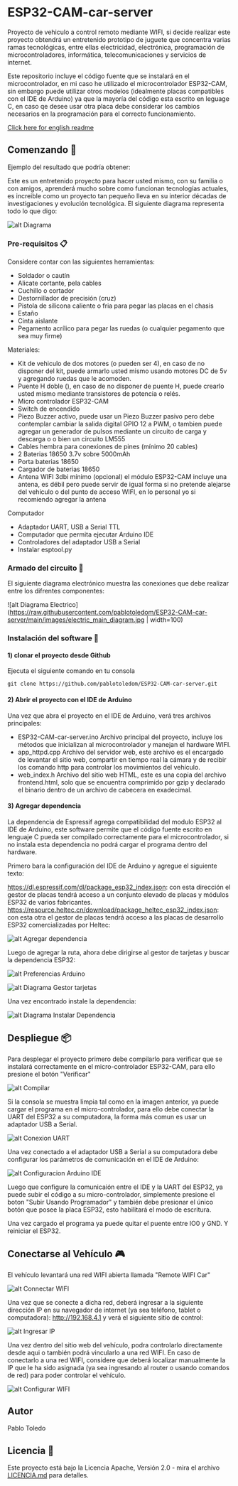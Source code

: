 # ESP32-CAM-car-server

Proyecto de vehiculo a control remoto mediante WIFI, si decide realizar este proyecto obtendrá un entretenido prototipo de juguete que concentra varias ramas tecnológicas, entre ellas electricidad, electrónica, programación de microcontroladores, informática, telecomunicaciones y servicios de internet.

Este repositorio incluye el código fuente que se instalará en el microcontrolador, en mi caso he utilizado el microcontrolador ESP32-CAM, sin embargo puede utilizar otros modelos (idealmente placas compatibles con el IDE de Arduino) ya que la mayoría del código esta escrito en leguage C, en caso qe desee usar otra placa debe considerar los cambios necesarios en la programación para el correcto funcionamiento.

[Click here for english readme](https://github.com/pablotoledom/ESP32-CAM-car-server/blob/main/README.md)

## Comenzando 🚀

Ejemplo del resultado que podría obtener:


Este es un entretenido proyecto para hacer usted mismo, con su familia o con amigos, aprenderá mucho sobre como funcionan tecnologías actuales, es increible como un proyecto tan pequeño lleva en su interior décadas de investigaciones y evolución tecnológica. El siguiente diagrama representa todo lo que digo:

![alt Diagrama](https://raw.githubusercontent.com/pablotoledom/ESP32-CAM-car-server/main/images/Remote_WIFI_Car_main_diagram_es.jpg)

### Pre-requisitos 📋

Considere contar con las siguientes herramientas:

- Soldador o cautín
- Alicate cortante, pela cables
- Cuchillo o cortador
- Destornillador de precisión (cruz)
- Pistola de silicona caliente o fria para pegar las placas en el chasis
- Estaño
- Cinta aislante
- Pegamento acrílico para pegar las ruedas (o cualquier pegamento que sea muy firme)

Materiales:

- Kit de vehiculo de dos motores (o pueden ser 4), en caso de no disponer del kit, puede armarlo usted mismo usando motores DC de 5v y agregando ruedas que le acomoden.
- Puente H doble (), en caso de no disponer de puente H, puede crearlo usted mismo mediante transistores de potencia o relés.
- Micro controlador ESP32-CAM
- Switch de encendido
- Piezo Buzzer activo, puede usar un Piezo Buzzer pasivo pero debe contemplar cambiar la salida digital GPIO 12 a PWM, o tambien puede agregar un generador de pulsos mediante un circuito de carga y descarga o o bien un circuito LM555
- Cables hembra para conexiones de pines (mínimo 20 cables)
- 2 Baterias 18650 3.7v sobre 5000mAh
- Porta baterias 18650
- Cargador de baterias 18650
- Antena WIFI 3dbi mínimo (opcional) el módulo ESP32-CAM incluye una antena, es débil pero puede servir de igual forma si no pretende alejarse del vehículo o del punto de acceso WIFI, en lo personal yo si recomiendo agregar la antena

Computador

- Adaptador UART, USB a Serial TTL
- Computador que permita ejecutar Arduino IDE
- Controladores del adaptador USB a Serial
- Instalar esptool.py

### Armado del circuito 🔧

El siguiente diagrama electrónico muestra las conexiones que debe realizar entre los difrentes componentes:

![alt Diagrama Electrico](https://raw.githubusercontent.com/pablotoledom/ESP32-CAM-car-server/main/images/electric_main_diagram.jpg | width=100)

### Instalación del software 🔧

#### 1) clonar el proyecto desde Github

Ejecuta el siguiente comando en tu consola

```console
git clone https://github.com/pablotoledom/ESP32-CAM-car-server.git
```

#### 2) Abrir el proyecto con el IDE de Arduino

Una vez que abra el proyecto en el IDE de Arduino, verá tres archivos principales:

- ESP32-CAM-car-server.ino   Archivo principal del proyecto, incluye los métodos que inicializan al microcontrolador y manejan el hardware WIFI.
- app_httpd.cpp   Archivo del servidor web, este archivo es el encargado de levantar el sitio web, compartir en tiempo real la cámara y de recibir los comando http para controlar los movimientos del vehículo.
- web_index.h   Archivo del sitio web HTML, este es una copia del archivo frontend.html, solo que se encuentra comprimido por gzip y declarado el binario dentro de un archivo de cabecera en exadecimal.


#### 3) Agregar dependencia

La dependencia de Espressif agrega compatibilidad del modulo ESP32 al IDE de Arduino, este software permite que el código fuente escrito en lenguaje C pueda ser compilado correctamente para el microcontrolador, si no instala esta dependencia no podrá cargar el programa dentro del hardware.

Primero bara la configuración del IDE de Arduino y agregue el siguiente texto:

https://dl.espressif.com/dl/package_esp32_index.json: con esta dirección el gestor de placas tendrá acceso a un conjunto elevado de placas y módulos ESP32 de varios fabricantes.
https://resource.heltec.cn/download/package_heltec_esp32_index.json: con esta otra el gestor de placas tendrá acceso a las placas de desarrollo ESP32 comercializadas por Heltec:

![alt Agregar dependencia](https://raw.githubusercontent.com/pablotoledom/ESP32-CAM-car-server/main/images/0_instalar_espressif.png)

Luego de agregar la ruta, ahora debe dirigirse al gestor de tarjetas y buscar la dependencia ESP32:

![alt Preferencias Arduino](https://raw.githubusercontent.com/pablotoledom/ESP32-CAM-car-server/main/images/1_preferencias.png)

![alt Diagrama Gestor tarjetas](https://raw.githubusercontent.com/pablotoledom/ESP32-CAM-car-server/main/images/2_gestor_tarjetas.png)

Una vez encontrado instale la dependencia:

![alt Diagrama Instalar Dependencia](https://raw.githubusercontent.com/pablotoledom/ESP32-CAM-car-server/main/images/3_esp32.png)

## Despliegue 📦

Para desplegar el proyecto primero debe compilarlo para verificar que se instalará correctamente en el micro-controlador ESP32-CAM, para ello presione el botón "Verificar"

![alt Compilar](https://raw.githubusercontent.com/pablotoledom/ESP32-CAM-car-server/main/images/4_compile.png)

Si la consola se muestra limpia tal como en la imagen anterior, ya puede cargar el programa en el micro-controlador, para ello debe conectar la UART del ESP32 a su computadora, la forma más comun es usar un adaptador USB a Serial.

![alt Conexion UART](https://raw.githubusercontent.com/pablotoledom/ESP32-CAM-car-server/main/images/esp32_uart.png)

Una vez conectado a el adaptador USB a Serial a su computadora debe configurar los parámetros de comunicación en el IDE de Arduino:

![alt Configuracion Arduino IDE](https://raw.githubusercontent.com/pablotoledom/ESP32-CAM-car-server/main/images/5_arduino_configuracion.png)

Luego que configure la comunicaión entre el IDE y la UART del ESP32, ya puede subir el código a su micro-controlador, simplemente presione el boton "Subir Usando Programador" y también debe presionar el único botón que posee la placa ESP32, esto habilitará el modo de escritura.

Una vez cargado el programa ya puede quitar el puente entre IO0 y GND. Y reiniciar el ESP32.


## Conectarse al Vehículo 🎮

El vehículo levantará una red WIFI abierta llamada "Remote WIFI Car"

![alt Connectar WIFI](https://raw.githubusercontent.com/pablotoledom/ESP32-CAM-car-server/main/images/6_connect_wifi.png)

Una vez que se conecte a dicha red, deberá ingresar a la siguiente dirección IP en su navegador de internet (ya sea teléfono, tablet o computadora): http://192.168.4.1 y verá el siguiente sitio de control:

![alt Ingresar IP](https://raw.githubusercontent.com/pablotoledom/ESP32-CAM-car-server/main/images/7_enter_ip.png)

Una vez dentro del sitio web del vehículo, podra controlarlo directamente desde aqui o también podrá vincularlo a una red WIFI. En caso de conectarlo a una red WIFI, considere que deberá localizar manualmente la IP que le ha sido asignada (ya sea ingresando al router o usando comandos de red) para poder controlar el vehículo.

![alt Configurar WIFI](https://raw.githubusercontent.com/pablotoledom/ESP32-CAM-car-server/main/images/8_configure_wifi.png)

## Autor

Pablo Toledo


## Licencia 📄

Este proyecto está bajo la Licencia Apache, Versión 2.0 - mira el archivo [LICENCIA.md](LICENSE.md) para detalles.
